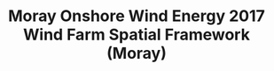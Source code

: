 ---
schema: default
title: Moray Onshore Wind Energy 2017 Wind Farm Spatial Framework (Moray)
organization: Moray Council
notes: >-
    Scottish Planning Policy states "Planning authorities should set out in the development plan a spatial framework identifying those areas that are likely to be most appropriate for onshore wind farms as a guide for developers and communities". Moray Onshore Wind Energy 2017 Wind Farm Spatial Framework (Moray) Areas with Potential where wind farms are likely to be acceptable subject to detailed consideration against policy criteria, the Moray Onshore Wind Energy Supplementary Guidance and the Moray Wind Energy Landscape Capacity Study. 
resources:
  - name: Moray Onshore Wind Energy 2017 Wind Farm Spatial Framework (Moray) FEATURE LAYER
  - url: >-
      
  - format: FEATURE LAYER
license: 
category:

  - Planning
  - Boundaries
  - Open Data
maintainer: Moray Council
maintainer_email: someone@example.com
---